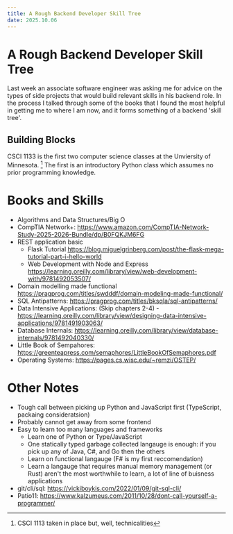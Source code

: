 ```yaml
---
title: A Rough Backend Developer Skill Tree
date: 2025.10.06
---
```


# A Rough Backend Developer Skill Tree

Last week an associate software engineer was asking me for advice on the types of side projects that would build
relevant skills in his backend role. In the process I talked through some of the books that I found the most helpful in
getting me to where I am now, and it forms something of a backend 'skill tree'.

## Building Blocks

CSCI 1133 is the first two computer science classes at the Unviersity of Minnesota. [^pedanticism] The first
is an introductory Python class which assumes no prior programming knowledge.

# Books and Skills
- Algorithms and Data Structures/Big O
- CompTIA Network+: https://www.amazon.com/CompTIA-Network-Study-2025-2026-Bundle/dp/B0FQKJM6FG
- REST application basic
    - Flask Tutorial https://blog.miguelgrinberg.com/post/the-flask-mega-tutorial-part-i-hello-world
    - Web Development with Node and Express https://learning.oreilly.com/library/view/web-development-with/9781492053507/
- Domain modelling made functional https://pragprog.com/titles/swdddf/domain-modeling-made-functional/
- SQL Antipatterns: https://pragprog.com/titles/bksqla/sql-antipatterns/
- Data Intensive Applications: (Skip chapters 2-4) - https://learning.oreilly.com/library/view/designing-data-intensive-applications/9781491903063/
- Database Internals: https://learning.oreilly.com/library/view/database-internals/9781492040330/
- Little Book of Sempahores: https://greenteapress.com/semaphores/LittleBookOfSemaphores.pdf
- Operating Systems: https://pages.cs.wisc.edu/~remzi/OSTEP/

# Other Notes
- Tough call between picking up Python and JavaScript first (TypeScript, packaing consideratsion)
- Probably cannot get away from some frontend
- Easy to learn too many languages and frameworks
  - Learn one of Python or Type/JavaScript
  - One statically typed garbage collected langauge is enough: if you pick up any of Java, C#, and Go then the others
  - Learn on functional langauge (F# is my first reccomendation)
  - Learn a langauge that requires manual memory management (or Rust)
  aren't the most worthwhile to learn, a lot of line of buisness applications
- git/cli/sql: https://vickiboykis.com/2022/01/09/git-sql-cli/
- Patio11: https://www.kalzumeus.com/2011/10/28/dont-call-yourself-a-programmer/

[^pedanticism]: CSCI 1113 taken in place but, well, technicalities
